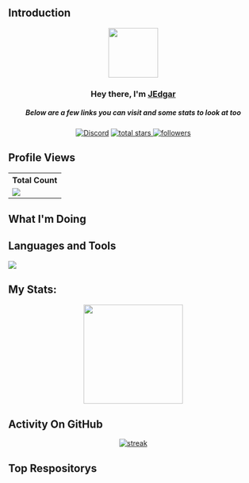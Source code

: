 ## Introduction
<p align="center">
<img src="https://upload.wikimedia.org/wikipedia/commons/thumb/c/c2/GitHub_Invertocat_Logo.svg/220px-GitHub_Invertocat_Logo.svg.png" width="100" height="100"/></a>
</p>

<h3 align="center">Hey there, I'm <a href="https://github.com/JEdgarLab">JEdgar</a></h3>
<h5 align="center">Below are a few links you can visit and some stats to look at too</h5>

<p align="center">
  <a href=""><img alt="Discord" title="Discord" src="https://img.shields.io/badge/-Discord-7289DA?style=for-the-badge&logo=discord&logoColor=white"/></a></a>
  <a href="https://github.com/JEdgarLab?tab=repositories&sort=stargazers">
    <img alt="total stars" title="Total stars on GitHub" src="https://custom-icon-badges.demolab.com/github/stars/JEdgarLab?color=B8B92B&style=for-the-badge&labelColor=959532&logo=star"/>
  </a>
   <a href="https://github.com/JEdgarLab"><img alt="followers" title="Follow me on Github" src="https://img.shields.io/github/followers/JEdgarLab?color=236ad3&style=for-the-badge&logo=github&label=Follow"/></a>
 </p>
 
## Profile Views


  <table>
    <tr>
      <!-- <th>Profile Views</th> -->
      <th>Total Count</th>
    </tr>
    <tr>
      <!-- <td>
        <div align="center">
          <a href="https://github.com/Thinkright20"><img src="https://github.com/Thinkright20.png" alt="@Thinkright20" width="52" /></a>
          <br />
          <a align="center" href="https://github.com/thinkright20"><b>Thinkright20</b></a>
        </b>
      </td> -->
      <!-- Profile Views -->
      <td>
         <a href="https://github.com/JEdgarLab"> <img src="https://komarev.com/ghpvc/?username=JEdgarLab&style=for-the-badge&color=brightgreen"> </a>
      </td>
    </tr>
  </table>

## What I'm Doing
<!--
- 👀 I’m interested in ...
- 🌱 I’m currently learning ...
- 💞️ I’m looking to collaborate on ...
- 📫 How to reach me ...
- 😄 Pronouns: ...
- ⚡ Fun fact: ...
- 🔭 Working on ChatCool (Bot)
- 🌱 Learning Node.js & more
- 📫 How to contact me: https://scratch.mit.edu/users/Thinkright20man/, thinkright20 (Discord), 

Support ChatCool on KoFi:

[![ko-fi](https://ko-fi.com/img/githubbutton_sm.svg)](https://ko-fi.com/A0A7JKG27)
-->
## Languages and Tools

<p align="left"> <a href="https://github.com/JEdgarLab"><img src="https://skillicons.dev/icons?i=vscode,github,mongodb,css,html,js,express,nodejs"> </a> </p>

## My Stats:
<p align="center">
<img height="200px" src="https://github-readme-stats.vercel.app/api?username=JEdgarLab&hide_border=true&show_icons=true&count_private=true&theme=gruvbox&bg_color=151515">
</p>

## Activity On GitHub

<p align="center">
  <a href="https://github.com/JEdgarLab">      
<img title="stats" alt="streak" src="https://github-readme-streak-stats.herokuapp.com/?user=JEdgarLab&theme=dark&hide_border=true&stroke=f53b3b"/>
</a> 
</p>

## Top Respositorys
<!--
  <p align="left">
     <a href="https://github.com/Thinkright20/Profile-Badges"><img width="278" src="https://denvercoder1-github-readme-stats.vercel.app/api/pin/?username=thinkright20&repo=Profile-Badges&theme=react&bg_color=1F222E&title_color=F8D866&hide_border=true&icon_color=F8D866&show_icons=false" alt="github-readme-streak-stats"></a>
    <a href="https://github.com/Thinkright20/IP-Finder"><img width="278" src="https://denvercoder1-github-readme-stats.vercel.app/api/pin/?username=Thinkright20&repo=IP-Finder&theme=react&bg_color=1F222E&title_color=F8D866&hide_border=true&icon_color=F8D866&show_icons=false" alt="github-readme-streak-stats"></a>
   <a href="https://github.com/ChatCool-Inc/chatcool"><img width="278" src="https://denvercoder1-github-readme-stats.vercel.app/api/pin/?username=ChatCool-Inc&repo=chatcool&theme=react&bg_color=1F222E&title_color=F8D866&hide_border=true&icon_color=F8D866&show_icons=false" alt="github-readme-streak-stats"></a>
  </p>
  -->
